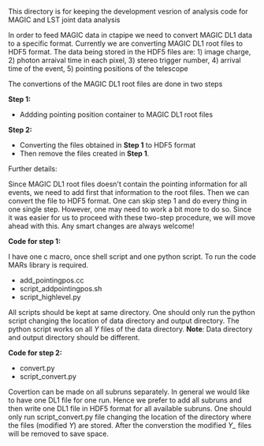 This directory is for keeping the development vesrion of analysis code for MAGIC and LST joint data analysis

In order to feed MAGIC data in ctapipe we need to convert MAGIC DL1 data to a specific format. Currently we are converting MAGIC DL1 root files to HDF5 format. The data being stored in the HDF5 files are: 1) image charge, 2) photon arraival time in each pixel, 3) stereo trigger number, 4) arrival time of the event, 5) pointing positions of the telescope

The convertions of the MAGIC DL1 root files are done in two steps

**Step 1:**
 * Addding pointing position container to MAGIC DL1 root files

**Step 2:**
 *  Converting the files obtained in **Step 1** to HDF5 format
 *  Then remove the files created in **Step 1**.

Further details:

Since MAGIC DL1 root files doesn't contain the pointing information for all events, we need to add first that information to the root files. Then we can convert the file to HDF5 format. One can skip step 1 and do every thing in one single step.  However, one may need to work a bit more to do so. Since it was easier for us to proceed with these two-step procedure, we will move ahead with this. Any smart changes are always welcome!


**Code for step 1:**

I have one c macro, once shell script and one python script. To run the code MARs library is required. 
  * add_pointingpos.cc
  * script_addpointingpos.sh
  * script_highlevel.py

All scripts should be kept at same directory. One should only run the python script changing the location of data directory and output directory. The python script works on all *_Y_* files of the data directory. **Note**: Data directory and output directory should be different. 


**Code for step 2:**
 * convert.py
 * script_convert.py
 
 Covertion can be made on all subruns separately. In general we would like to have one DL1 file for one run. Hence we prefer to add all subruns and then write one DL1 file in HDF5 format for all available subruns. One should only run script_convert.py file changing the location of the directory where the files (modified *_Y_*) are stored. After the converstion the modified *Y_* files will be removed to save space.
 


